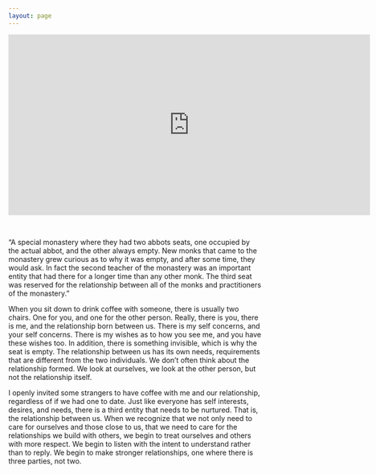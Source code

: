 ```yaml
---
layout: page
---
```


<iframe src="https://player.vimeo.com/video/203753288" width="720" height="360" frameborder="0" webkitallowfullscreen mozallowfullscreen allowfullscreen></iframe>
<p>
<link href="/css/styles.css" rel="stylesheet" />

<body>
<div>
<br>
<p>
“A special monastery where they had two abbots seats, one occupied by the actual abbot, and the other always empty. New monks that came to the monastery grew curious as to why it was empty, and after some time, they would ask. In fact the second teacher of the monastery was an important entity that had there for a longer time than any other monk. The third seat was reserved for the relationship between all of the monks and practitioners of the monastery.”
<p>When you sit down to drink coffee with someone, there is usually two chairs. One for you, and one for the other person. Really, there is you, there is me, and the relationship born between us. There is my self concerns, and your self concerns. There is my wishes as to how you see me, and you have these wishes too. In addition, there is something invisible, which is why the seat is empty. The relationship between us has its own needs, requirements that are different from the two individuals. We don’t often think about the relationship formed. We look at ourselves, we look at the other person, but not the relationship itself.</p>
<p/>I openly invited some strangers to have coffee with me and our relationship, regardless of if we had one to date. Just like everyone has self interests, desires, and needs, there is a third entity that needs to be nurtured. That is, the relationship between us.
When we recognize that we not only need to care for ourselves and those close to us, that we need to care for the relationships we build with others, we begin to treat ourselves and others with more respect. We begin to listen with the intent to understand rather than to reply. We begin to make stronger relationships, one where there is three parties, not two.
